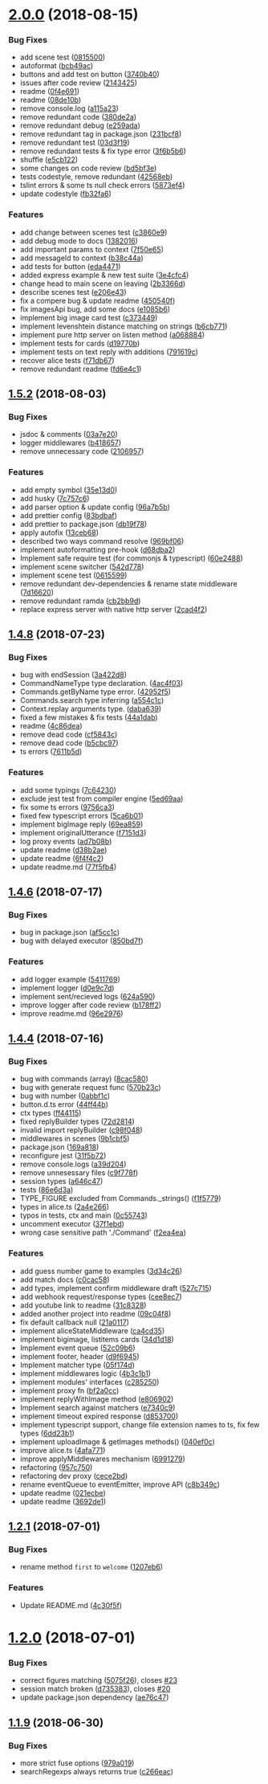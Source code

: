 <a name="2.0.0"></a>
# [2.0.0](https://github.com/fletcherist/yandex-dialogs-sdk/compare/v1.5.2...v2.0.0) (2018-08-15)


### Bug Fixes

* add scene test ([0815500](https://github.com/fletcherist/yandex-dialogs-sdk/commit/0815500))
* autoformat ([bcb49ac](https://github.com/fletcherist/yandex-dialogs-sdk/commit/bcb49ac))
* buttons and add test on button ([3740b40](https://github.com/fletcherist/yandex-dialogs-sdk/commit/3740b40))
* issues after code review ([2143425](https://github.com/fletcherist/yandex-dialogs-sdk/commit/2143425))
* readme ([0f4e691](https://github.com/fletcherist/yandex-dialogs-sdk/commit/0f4e691))
* readme ([08de10b](https://github.com/fletcherist/yandex-dialogs-sdk/commit/08de10b))
* remove console.log ([a115a23](https://github.com/fletcherist/yandex-dialogs-sdk/commit/a115a23))
* remove redundant code ([380de2a](https://github.com/fletcherist/yandex-dialogs-sdk/commit/380de2a))
* remove redundant debug ([e259ada](https://github.com/fletcherist/yandex-dialogs-sdk/commit/e259ada))
* remove redundant tag in package.json ([231bcf8](https://github.com/fletcherist/yandex-dialogs-sdk/commit/231bcf8))
* remove redundant test ([03d3f19](https://github.com/fletcherist/yandex-dialogs-sdk/commit/03d3f19))
* remove redundant tests & fix type error ([3f6b5b6](https://github.com/fletcherist/yandex-dialogs-sdk/commit/3f6b5b6))
* shuffle ([e5cb122](https://github.com/fletcherist/yandex-dialogs-sdk/commit/e5cb122))
* some changes on code review ([bd5bf3e](https://github.com/fletcherist/yandex-dialogs-sdk/commit/bd5bf3e))
* tests codestyle, remove redundant ([42568eb](https://github.com/fletcherist/yandex-dialogs-sdk/commit/42568eb))
* tslint errors & some ts null check errors ([5873ef4](https://github.com/fletcherist/yandex-dialogs-sdk/commit/5873ef4))
* update codestyle ([fb32fa6](https://github.com/fletcherist/yandex-dialogs-sdk/commit/fb32fa6))


### Features

* add change between scenes test ([c3860e9](https://github.com/fletcherist/yandex-dialogs-sdk/commit/c3860e9))
* add debug mode to docs ([1382016](https://github.com/fletcherist/yandex-dialogs-sdk/commit/1382016))
* add important params to context ([7f50e65](https://github.com/fletcherist/yandex-dialogs-sdk/commit/7f50e65))
* add messageId to context ([b38c44a](https://github.com/fletcherist/yandex-dialogs-sdk/commit/b38c44a))
* add tests for button ([eda4471](https://github.com/fletcherist/yandex-dialogs-sdk/commit/eda4471))
* added express example & new test suite ([3e4cfc4](https://github.com/fletcherist/yandex-dialogs-sdk/commit/3e4cfc4))
* change head to main scene on leaving ([2b3366d](https://github.com/fletcherist/yandex-dialogs-sdk/commit/2b3366d))
* describe scenes test ([e206e43](https://github.com/fletcherist/yandex-dialogs-sdk/commit/e206e43))
* fix a compere bug & update readme ([450540f](https://github.com/fletcherist/yandex-dialogs-sdk/commit/450540f))
* fix imagesApi bug, add some docs ([e1085b6](https://github.com/fletcherist/yandex-dialogs-sdk/commit/e1085b6))
* implement big image card test ([c373449](https://github.com/fletcherist/yandex-dialogs-sdk/commit/c373449))
* implement levenshtein distance matching on strings ([b6cb771](https://github.com/fletcherist/yandex-dialogs-sdk/commit/b6cb771))
* implement pure http server on listen method ([a068884](https://github.com/fletcherist/yandex-dialogs-sdk/commit/a068884))
* implement tests for cards ([d19770b](https://github.com/fletcherist/yandex-dialogs-sdk/commit/d19770b))
* implement tests on text reply with additions ([791619c](https://github.com/fletcherist/yandex-dialogs-sdk/commit/791619c))
* recover alice tests ([f71db67](https://github.com/fletcherist/yandex-dialogs-sdk/commit/f71db67))
* remove redundant readme ([fd6e4c1](https://github.com/fletcherist/yandex-dialogs-sdk/commit/fd6e4c1))



<a name="1.5.2"></a>
## [1.5.2](https://github.com/fletcherist/yandex-dialogs-sdk/compare/v1.4.8...v1.5.2) (2018-08-03)


### Bug Fixes

* jsdoc & comments ([03a7e20](https://github.com/fletcherist/yandex-dialogs-sdk/commit/03a7e20))
* logger middlewares ([b418657](https://github.com/fletcherist/yandex-dialogs-sdk/commit/b418657))
* remove unnecessary code ([2106957](https://github.com/fletcherist/yandex-dialogs-sdk/commit/2106957))


### Features

* add empty symbol ([35e13d0](https://github.com/fletcherist/yandex-dialogs-sdk/commit/35e13d0))
* add husky ([7c757c6](https://github.com/fletcherist/yandex-dialogs-sdk/commit/7c757c6))
* add parser option & update config ([96a7b5b](https://github.com/fletcherist/yandex-dialogs-sdk/commit/96a7b5b))
* add prettier config ([83bdbaf](https://github.com/fletcherist/yandex-dialogs-sdk/commit/83bdbaf))
* add prettier to package.json ([db19f78](https://github.com/fletcherist/yandex-dialogs-sdk/commit/db19f78))
* apply autofix ([13ceb68](https://github.com/fletcherist/yandex-dialogs-sdk/commit/13ceb68))
* described two ways command resolve ([969bf06](https://github.com/fletcherist/yandex-dialogs-sdk/commit/969bf06))
* implement autoformatting pre-hook ([d68dba2](https://github.com/fletcherist/yandex-dialogs-sdk/commit/d68dba2))
* Implement safe require test (for commonjs & typescript) ([60e2488](https://github.com/fletcherist/yandex-dialogs-sdk/commit/60e2488))
* implement scene switcher ([542d778](https://github.com/fletcherist/yandex-dialogs-sdk/commit/542d778))
* implement scene test ([0615599](https://github.com/fletcherist/yandex-dialogs-sdk/commit/0615599))
* remove redundant dev-dependencies & rename state middleware ([7d16620](https://github.com/fletcherist/yandex-dialogs-sdk/commit/7d16620))
* remove redundant ramda ([cb2bb9d](https://github.com/fletcherist/yandex-dialogs-sdk/commit/cb2bb9d))
* replace express server with native http server ([2cad4f2](https://github.com/fletcherist/yandex-dialogs-sdk/commit/2cad4f2))



<a name="1.4.8"></a>
## [1.4.8](https://github.com/fletcherist/yandex-dialogs-sdk/compare/v1.4.6...v1.4.8) (2018-07-23)


### Bug Fixes

* bug with endSession ([3a422d8](https://github.com/fletcherist/yandex-dialogs-sdk/commit/3a422d8))
* CommandNameType type declaration. ([4ac4f03](https://github.com/fletcherist/yandex-dialogs-sdk/commit/4ac4f03))
* Commands.getByName type error. ([42952f5](https://github.com/fletcherist/yandex-dialogs-sdk/commit/42952f5))
* Commands.search type inferring ([a554c1c](https://github.com/fletcherist/yandex-dialogs-sdk/commit/a554c1c))
* Context.replay arguments type. ([daba639](https://github.com/fletcherist/yandex-dialogs-sdk/commit/daba639))
* fixed a few mistakes & fix tests ([44a1dab](https://github.com/fletcherist/yandex-dialogs-sdk/commit/44a1dab))
* readme ([4c86dea](https://github.com/fletcherist/yandex-dialogs-sdk/commit/4c86dea))
* remove dead code ([cf5843c](https://github.com/fletcherist/yandex-dialogs-sdk/commit/cf5843c))
* remove dead code ([b5cbc97](https://github.com/fletcherist/yandex-dialogs-sdk/commit/b5cbc97))
* ts errors ([7611b5d](https://github.com/fletcherist/yandex-dialogs-sdk/commit/7611b5d))


### Features

* add some typings ([7c64230](https://github.com/fletcherist/yandex-dialogs-sdk/commit/7c64230))
* exclude jest test from compiler engine ([5ed69aa](https://github.com/fletcherist/yandex-dialogs-sdk/commit/5ed69aa))
* fix some ts errors ([9756ca3](https://github.com/fletcherist/yandex-dialogs-sdk/commit/9756ca3))
* fixed few typescript errors ([5ca6b01](https://github.com/fletcherist/yandex-dialogs-sdk/commit/5ca6b01))
* implement bigImage reply ([69ea859](https://github.com/fletcherist/yandex-dialogs-sdk/commit/69ea859))
* implement originalUtterance ([f7151d3](https://github.com/fletcherist/yandex-dialogs-sdk/commit/f7151d3))
* log proxy events ([ad7b08b](https://github.com/fletcherist/yandex-dialogs-sdk/commit/ad7b08b))
* update readme ([d38b2ae](https://github.com/fletcherist/yandex-dialogs-sdk/commit/d38b2ae))
* update readme ([6f4f4c2](https://github.com/fletcherist/yandex-dialogs-sdk/commit/6f4f4c2))
* update readme.md ([77f5fb4](https://github.com/fletcherist/yandex-dialogs-sdk/commit/77f5fb4))



<a name="1.4.6"></a>
## [1.4.6](https://github.com/fletcherist/yandex-dialogs-sdk/compare/v1.4.4...v1.4.6) (2018-07-17)


### Bug Fixes

* bug in package.json ([af5cc1c](https://github.com/fletcherist/yandex-dialogs-sdk/commit/af5cc1c))
* bug with delayed executor ([850bd7f](https://github.com/fletcherist/yandex-dialogs-sdk/commit/850bd7f))


### Features

* add logger example ([5411769](https://github.com/fletcherist/yandex-dialogs-sdk/commit/5411769))
* implement logger ([d0e9c7d](https://github.com/fletcherist/yandex-dialogs-sdk/commit/d0e9c7d))
* implement sent/recieved logs ([624a590](https://github.com/fletcherist/yandex-dialogs-sdk/commit/624a590))
* improve logger after code review ([b178ff2](https://github.com/fletcherist/yandex-dialogs-sdk/commit/b178ff2))
* improve readme.md ([96e2976](https://github.com/fletcherist/yandex-dialogs-sdk/commit/96e2976))



<a name="1.4.4"></a>
## [1.4.4](https://github.com/fletcherist/yandex-dialogs-sdk/compare/1.4.4...v1.4.4) (2018-07-16)


### Bug Fixes

* bug with commands (array) ([8cac580](https://github.com/fletcherist/yandex-dialogs-sdk/commit/8cac580))
* bug with generate request func ([570b23c](https://github.com/fletcherist/yandex-dialogs-sdk/commit/570b23c))
* bug with number ([0abbf1c](https://github.com/fletcherist/yandex-dialogs-sdk/commit/0abbf1c))
* button.d.ts error ([44ff44b](https://github.com/fletcherist/yandex-dialogs-sdk/commit/44ff44b))
* ctx types ([ff44115](https://github.com/fletcherist/yandex-dialogs-sdk/commit/ff44115))
* fixed replyBuilder types ([72d2814](https://github.com/fletcherist/yandex-dialogs-sdk/commit/72d2814))
* invalid import replyBuilder ([c98f048](https://github.com/fletcherist/yandex-dialogs-sdk/commit/c98f048))
* middlewares in scenes ([9b1cbf5](https://github.com/fletcherist/yandex-dialogs-sdk/commit/9b1cbf5))
* package.json ([169a818](https://github.com/fletcherist/yandex-dialogs-sdk/commit/169a818))
* reconfigure jest ([31f5b72](https://github.com/fletcherist/yandex-dialogs-sdk/commit/31f5b72))
* remove console.logs ([a39d204](https://github.com/fletcherist/yandex-dialogs-sdk/commit/a39d204))
* remove unnesessary files ([c9f778f](https://github.com/fletcherist/yandex-dialogs-sdk/commit/c9f778f))
* session types ([a646c47](https://github.com/fletcherist/yandex-dialogs-sdk/commit/a646c47))
* tests ([86e6d3a](https://github.com/fletcherist/yandex-dialogs-sdk/commit/86e6d3a))
* TYPE_FIGURE excluded from Commands._strings() ([f1f5779](https://github.com/fletcherist/yandex-dialogs-sdk/commit/f1f5779))
* types in alice.ts ([2a4e266](https://github.com/fletcherist/yandex-dialogs-sdk/commit/2a4e266))
* typos in tests, ctx and main ([0c55743](https://github.com/fletcherist/yandex-dialogs-sdk/commit/0c55743))
* uncomment executor ([37f1ebd](https://github.com/fletcherist/yandex-dialogs-sdk/commit/37f1ebd))
* wrong case sensitive path './Command' ([f2ea4ea](https://github.com/fletcherist/yandex-dialogs-sdk/commit/f2ea4ea))


### Features

* add guess number game to examples ([3d34c26](https://github.com/fletcherist/yandex-dialogs-sdk/commit/3d34c26))
* add match docs ([c0cac58](https://github.com/fletcherist/yandex-dialogs-sdk/commit/c0cac58))
* add types, implement confirm middleware draft ([527c715](https://github.com/fletcherist/yandex-dialogs-sdk/commit/527c715))
* add webhook request/response types ([cee8ec7](https://github.com/fletcherist/yandex-dialogs-sdk/commit/cee8ec7))
* add youtube link to readme ([31c8328](https://github.com/fletcherist/yandex-dialogs-sdk/commit/31c8328))
* added another project into readme ([09c04f8](https://github.com/fletcherist/yandex-dialogs-sdk/commit/09c04f8))
* fix default callback null ([21a0117](https://github.com/fletcherist/yandex-dialogs-sdk/commit/21a0117))
* implement aliceStateMiddleware ([ca4cd35](https://github.com/fletcherist/yandex-dialogs-sdk/commit/ca4cd35))
* implement bigimage, listitems cards ([34d1d18](https://github.com/fletcherist/yandex-dialogs-sdk/commit/34d1d18))
* Implement event queue ([52c09b6](https://github.com/fletcherist/yandex-dialogs-sdk/commit/52c09b6))
* implement footer, header ([d9f6945](https://github.com/fletcherist/yandex-dialogs-sdk/commit/d9f6945))
* Implement matcher type ([05f174d](https://github.com/fletcherist/yandex-dialogs-sdk/commit/05f174d))
* implement middlewares logic ([4b3c1b1](https://github.com/fletcherist/yandex-dialogs-sdk/commit/4b3c1b1))
* implement modules' interfaces ([c285250](https://github.com/fletcherist/yandex-dialogs-sdk/commit/c285250))
* implement proxy fn ([bf2a0cc](https://github.com/fletcherist/yandex-dialogs-sdk/commit/bf2a0cc))
* implement replyWithImage method ([e806902](https://github.com/fletcherist/yandex-dialogs-sdk/commit/e806902))
* Implement search against matchers ([e7340c9](https://github.com/fletcherist/yandex-dialogs-sdk/commit/e7340c9))
* implement timeout expired response ([d853700](https://github.com/fletcherist/yandex-dialogs-sdk/commit/d853700))
* implement typescript support, change file extension names to ts, fix few types ([6dd23b1](https://github.com/fletcherist/yandex-dialogs-sdk/commit/6dd23b1))
* implement uploadImage & getImages methods() ([040ef0c](https://github.com/fletcherist/yandex-dialogs-sdk/commit/040ef0c))
* improve alice.ts ([4afa771](https://github.com/fletcherist/yandex-dialogs-sdk/commit/4afa771))
* improve applyMiddlewares mechanism ([6991279](https://github.com/fletcherist/yandex-dialogs-sdk/commit/6991279))
* refactoring ([957c750](https://github.com/fletcherist/yandex-dialogs-sdk/commit/957c750))
* refactoring dev proxy ([cece2bd](https://github.com/fletcherist/yandex-dialogs-sdk/commit/cece2bd))
* rename eventQueue to eventEmitter, improve API ([c8b349c](https://github.com/fletcherist/yandex-dialogs-sdk/commit/c8b349c))
* update readme ([021ecbe](https://github.com/fletcherist/yandex-dialogs-sdk/commit/021ecbe))
* update readme ([3692de1](https://github.com/fletcherist/yandex-dialogs-sdk/commit/3692de1))



<a name="1.2.1"></a>
## [1.2.1](https://github.com/fletcherist/yandex-dialogs-sdk/compare/v1.2.0...v1.2.1) (2018-07-01)


### Bug Fixes

* rename method `first` to `welcome` ([1207eb6](https://github.com/fletcherist/yandex-dialogs-sdk/commit/1207eb6))


### Features

* Update README.md ([4c30f5f](https://github.com/fletcherist/yandex-dialogs-sdk/commit/4c30f5f))



<a name="1.2.0"></a>
# [1.2.0](https://github.com/fletcherist/yandex-dialogs-sdk/compare/v1.1.9...v1.2.0) (2018-07-01)


### Bug Fixes

* correct figures matching ([5075f26](https://github.com/fletcherist/yandex-dialogs-sdk/commit/5075f26)), closes [#23](https://github.com/fletcherist/yandex-dialogs-sdk/issues/23)
* session match broken ([d735383](https://github.com/fletcherist/yandex-dialogs-sdk/commit/d735383)), closes [#20](https://github.com/fletcherist/yandex-dialogs-sdk/issues/20)
* update package.json dependency ([ae76c47](https://github.com/fletcherist/yandex-dialogs-sdk/commit/ae76c47))



<a name="1.1.9"></a>
## [1.1.9](https://github.com/fletcherist/yandex-dialogs-sdk/compare/c266eac...v1.1.9) (2018-06-30)


### Bug Fixes

* more strict fuse options ([979a019](https://github.com/fletcherist/yandex-dialogs-sdk/commit/979a019))
* searchRegexps always returns true ([c266eac](https://github.com/fletcherist/yandex-dialogs-sdk/commit/c266eac))



